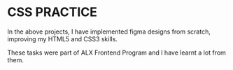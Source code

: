 # CSS PRACTICE

In the above projects, I have implemented figma designs from scratch, improving my HTML5 and CSS3 skills.

These tasks were part of ALX Frontend Program and I have learnt a lot from them.